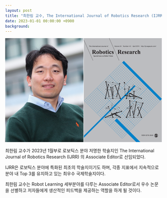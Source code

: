 ```yaml
---
layout: post
title: "최한림 교수, The International Journal of Robotics Research (IJRR) Associate Editor 선임"
date: 2023-01-01 00:00:00 +0900
background: 
---
```


![3752302d8ae9b9502685bc760ba59bf9.png](/img/posts/df7b2003dccc9b86ac7fded4bdcd72d2.png)

최한림 교수가 2023년 1월부로 로보틱스 분야 저명한 학술지인 The International Journal of Robotics Research (IJRR) 의 Associate Editor로 선임되었다.

IJRR은 로보틱스 분야에 특화된 최초의 학술지이기도 하며, 각종 지표에서 지속적으로 분야 내 Top 3를 유지하고 있는 최우수 국제학술지이다.

최한림 교수는 Robot Learning 세부분야를 다루는 Associate Editor로서 우수 논문을 선별하고 저자들에게 생산적인 피드백을 제공하는 역할을 하게 될 것이다.